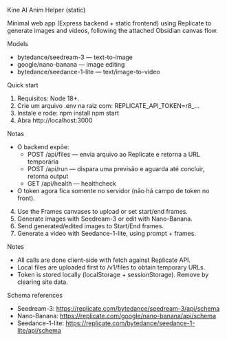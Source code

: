 Kine AI Anim Helper (static)

Minimal web app (Express backend + static frontend) using Replicate to generate images and videos, following the attached Obsidian canvas flow.

Models
- bytedance/seedream-3 — text-to-image
- google/nano-banana — image editing
- bytedance/seedance-1-lite — text/image-to-video

Quick start
1) Requisitos: Node 18+.
2) Crie um arquivo .env na raiz com:
   REPLICATE_API_TOKEN=r8_...
3) Instale e rode:
   npm install
   npm start
4) Abra http://localhost:3000

Notas
- O backend expõe:
  - POST /api/files — envia arquivo ao Replicate e retorna a URL temporária
  - POST /api/run — dispara uma previsão e aguarda até concluir, retorna output
  - GET  /api/health — healthcheck
- O token agora fica somente no servidor (não há campo de token no front).
4) Use the Frames canvases to upload or set start/end frames.
5) Generate images with Seedream-3 or edit with Nano-Banana.
6) Send generated/edited images to Start/End frames.
7) Generate a video with Seedance-1-lite, using prompt + frames.

Notes
- All calls are done client-side with fetch against Replicate API.
- Local files are uploaded first to /v1/files to obtain temporary URLs.
- Token is stored locally (localStorage + sessionStorage). Remove by clearing site data.

Schema references
- Seedream-3: https://replicate.com/bytedance/seedream-3/api/schema
- Nano-Banana: https://replicate.com/google/nano-banana/api/schema
- Seedance-1-lite: https://replicate.com/bytedance/seedance-1-lite/api/schema


